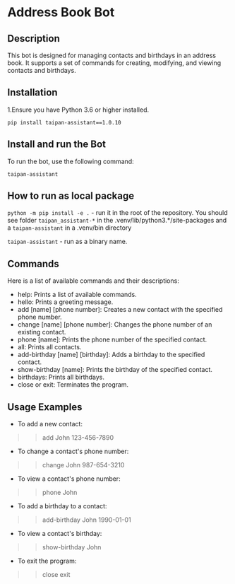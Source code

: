 # Address Book Bot
## Description
This bot is designed for managing contacts and birthdays in an address book. It supports a set of commands for creating, modifying, and viewing contacts and birthdays.

## Installation
1.Ensure you have Python 3.6 or higher installed.

`pip install taipan-assistant==1.0.10`

## Install and run the Bot
To run the bot, use the following command:

`taipan-assistant`

## How to run as local package
`python -m pip install -e .` - run it in the root of the repository. You should see folder `taipan_assistant-*` in the .venv/lib/python3.*/site-packages and a `taipan-assistant` in a .venv/bin directory

`taipan-assistant` - run as a binary name.

## Commands
Here is a list of available commands and their descriptions:

- help: Prints a list of available commands.
- hello: Prints a greeting message.
- add [name] [phone number]: Creates a new contact with the specified phone number.
- change [name] [phone number]: Changes the phone number of an existing contact.
- phone [name]: Prints the phone number of the specified contact.
- all: Prints all contacts.
- add-birthday [name] [birthday]: Adds a birthday to the specified contact.
- show-birthday [name]: Prints the birthday of the specified contact.
- birthdays: Prints all birthdays.
- close or exit: Terminates the program.

## Usage Examples
- To add a new contact:
>> add John 123-456-7890
- To change a contact's phone number:
>> change John 987-654-3210
- To view a contact's phone number:
>> phone John
- To add a birthday to a contact:
>> add-birthday John 1990-01-01
- To view a contact's birthday:
>> show-birthday John
- To exit the program:
>> close
>> exit